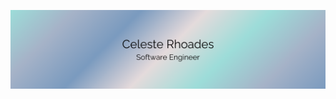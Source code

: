 ![Colorful Banner with Celeste Rhoades Software Engineer written in it](https://github.com/Celeste-Rhoades/Celeste-Rhoades/blob/main/Git%20hub%20banner.png)

<!--
**Celeste-Rhoades/Celeste-Rhoades** is a ✨ _special_ ✨ repository because its `README.md` (this file) appears on your GitHub profile.

Here are some ideas to get you started:

- 🔭 I’m currently working on ...
- 🌱 I’m currently learning ...
- 👯 I’m looking to collaborate on ...
- 🤔 I’m looking for help with ...
- 💬 Ask me about ...
- 📫 How to reach me: ...
- 😄 Pronouns: ...
- ⚡ Fun fact: ...
-->

